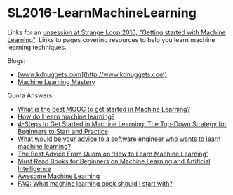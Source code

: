 # SL2016-LearnMachineLearning
Links for an [unsession at Strange Loop 2016, "Getting started with Machine Learning"](https://github.com/strangeloop/StrangeLoop2016/wiki/Unsessions). Links to pages covering resources to help you learn machine learning techniques.

Blogs:

* [www.kdnuggets.com](http://www.kdnuggets.com)
* [Machine Learning Mastery](http://machinelearningmastery.com)

Quora Answers:

* [What is the best MOOC to get started in Machine Learning?](https://www.quora.com/What-is-the-best-MOOC-to-get-started-in-Machine-Learning)
* [How do I learn machine learning?](https://www.quora.com/How-do-I-learn-machine-learning-1)
* [4-Steps to Get Started in Machine Learning: The Top-Down Strategy for Beginners to Start and Practice](http://machinelearningmastery.com/4-steps-to-get-started-in-machine-learning/)
* [What would be your advice to a software engineer who wants to learn machine learning?](https://www.quora.com/What-would-be-your-advice-to-a-software-engineer-who-wants-to-learn-machine-learning-3)
* [The Best Advice From Quora on ‘How to Learn Machine Learning’](http://www.kdnuggets.com/2015/10/learning-machine-learning-quora.html)
* [Must Read Books for Beginners on Machine Learning and Artificial Intelligence](https://www.analyticsvidhya.com/blog/2015/10/read-books-for-beginners-machine-learning-artificial-intelligence/)
* [Awesome Machine Learning](https://github.com/josephmisiti/awesome-machine-learning/blob/master/books.md)
* [FAQ: What machine learning book should I start with?](http://benmabey.com/2011/10/07/faq-what-machine-learning-book-should-i-start-with.html)
